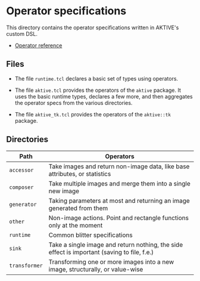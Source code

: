 # Operator specifications

This directory contains the operator specifications written in AKTIVE's custom DSL.

  - [Operator reference](/doc/trunk/doc/index.md)

## Files

  - The file `runtime.tcl` declares a basic set of types using operators.

  - The file `aktive.tcl` provides the operators of the `aktive` package. It uses the basic runtime
    types, declares a few more, and then aggregates the operator specs from the various directories.

  - The file `aktive_tk.tcl` provides the operators of the `aktive::tk` package.

## Directories

| Path          | Operators |
|---            |---      |
| `accessor`	| Take images and return non-image data, like base attributes, or statistics |
| `composer`	| Take multiple images and merge them into a single new image |
| `generator`	| Taking parameters at most and returning an image generated from them |
| `other`	| Non-image actions. Point and rectangle functions only at the moment |
| `runtime`	| Common blitter specifications |
| `sink`	| Take a single image and return nothing, the side effect is important (saving to file, f.e.) |
| `transformer`	| Transforming one or more images into a new image, structurally, or value-wise |
